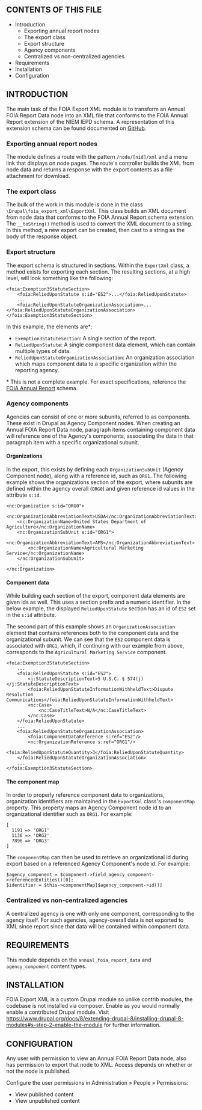 CONTENTS OF THIS FILE
---------------------

 * Introduction
   * Exporting annual report nodes
   * The export class
   * Export structure
   * Agency components
   * Centralized vs non-centralized agencies
 * Requirements
 * Installation
 * Configuration


INTRODUCTION
------------

The main task of the FOIA Export XML module is to transform an Annual FOIA
Report Data node into an XML file that conforms to the FOIA Annual Report
extension of the NIEM IEPD schema.  A representation of this extension schema
can be found documented on
[GitHub](https://github.com/usdoj/foia-api/blob/develop/docs/FoiaAnnualReportExtensions.xsd).


### Exporting annual report nodes

The module defines a route with the pattern `/node/[nid]/xml` and a menu link
that displays on node pages.  The route's controller builds the XML from node
data and returns a response with the export contents as a file attachment for
download.


### The export class

The bulk of the work in this module is done in the class 
`\Drupal\foia_export_xml\ExportXml`.  This class builds an XML document from
 node data that conforms to the FOIA Annual Report schema extension.  The
`__toString()` method is used to convert the XML document to a string.  In
this method, a new export can be created, then cast to a string as the body
of the response object.


### Export structure

The export schema is structured in sections.  Within the `ExportXml` class, a
method exists for exporting each section.  The resulting sections, at a high
level, will look something like the following:

```
<foia:Exemption3StatuteSection>
    <foia:ReliedUponStatute s:id="ES2">...</foia:ReliedUponStatute>
    ...
    <foia:ReliedUponStatuteOrganizationAssociation>...</foia:ReliedUponStatuteOrganizationAssociation>
</foia:Exemption3StatuteSection>
```  

In this example, the elements are*:

 * `Exemption3StatuteSection`: A single section of the report.
 * `ReliedUponStatute`: A single component data element, which can contain
  multiple types of data.
 * `ReliedUponStatuteOrganizationAssociation`: An organization association
which maps component data to a specific organization within the reporting
agency.

\* This is not a complete example.  For exact specifications, reference the
[FOIA Annual Report](https://github.com/usdoj/foia-api/blob/develop/docs/FoiaAnnualReportExtensions.xsd)
schema.

  
### Agency components

Agencies can consist of one or more subunits, referred to as components. These
exist in Drupal as Agency Component nodes.  When creating an Annual FOIA
Report Data node, paragraph items containing component data will reference
one of the Agency's components, associating the data in that paragraph item
with a specific organizational subunit.


#### Organizations

In the export, this exists by defining each `OrganizationSubUnit` (Agency
Component node), along with a reference id, such as `ORG1`.  The following
example shows the organizations section of the export, where subunits are
defined within the agency overall (`ORG0`) and given reference id values in
the attribute `s:id`.
  
```
<nc:Organization s:id="ORG0">
    <nc:OrganizationAbbreviationText>USDA</nc:OrganizationAbbreviationText>
    <nc:OrganizationName>United States Department of Agriculture</nc:OrganizationName>
    <nc:OrganizationSubUnit s:id="ORG1">
        <nc:OrganizationAbbreviationText>AMS</nc:OrganizationAbbreviationText>
        <nc:OrganizationName>Agricultural Marketing Service</nc:OrganizationName>
    </nc:OrganizationSubUnit>
    ...
</nc:Organization>
```  


#### Component data

While building each section of the export, component data elements are given
ids as well. This uses a section prefix and a numeric identifier.  In the below
example, the displayed `ReliedUponStatute` section has an id of `ES2` set in
the `s:id` attribute.

The second part of this example shows an `OrganizationAssociation` element
that contains references both to the component data and the organizational
subunit. We can see that the `ES2` component data is associated with `ORG1`,
which, if continuing with our example from above, corresponds to the 
`Agricultural Marketing Service` component.

```
<foia:Exemption3StatuteSection>
    ...
    <foia:ReliedUponStatute s:id="ES2">
        <j:StatuteDescriptionText>5 U.S.C. § 574(j)</j:StatuteDescriptionText>
        <foia:ReliedUponStatuteInformationWithheldText>Dispute Resolution Communications</foia:ReliedUponStatuteInformationWithheldText>
        <nc:Case>
            <nc:CaseTitleText>N/A</nc:CaseTitleText>
        </nc:Case>
    </foia:ReliedUponStatute>
    ...
    <foia:ReliedUponStatuteOrganizationAssociation>
        <foia:ComponentDataReference s:ref="ES2"/>
        <nc:OrganizationReference s:ref="ORG1"/>
        <foia:ReliedUponStatuteQuantity>3</foia:ReliedUponStatuteQuantity>
    </foia:ReliedUponStatuteOrganizationAssociation>
    ...
</foia:Exemption3StatuteSection>
```


#### The component map

In order to properly reference component data to organizations, organization
identifiers are maintained in the `ExportXml` class's `componentMap` property.
This property maps an Agency Component node id to an organizational
identifier such as `ORG1`.  For example:

```
[
  1191 => 'ORG1'
  1136 => 'ORG2'
  7896 => 'ORG3'
]
```

The `componentMap` can then be used to retrieve an organizational id during
export based on a referenced Agency Component's node id. For example:

```
$agency_component = $component->field_agency_component->referencedEntities()[0];
$identifier = $this->componentMap[$agency_component->id()]
```


### Centralized vs non-centralized agencies

A centralized agency is one with only one component, corresponding to the
agency itself. For such agencies, agency-overall data is not exported to XML
since report since that data will be contained within component data.


REQUIREMENTS
------------

This module depends on the `annual_foia_report_data` and `agency_component`
content types.


INSTALLATION
------------

FOIA Export XML is a custom Drupal module so unlike contrib modules, the
codebase is not installed via composer. Enable as you would normally enable a
contributed Drupal module. Visit
https://www.drupal.org/docs/8/extending-drupal-8/installing-drupal-8-modules#s-step-2-enable-the-module
for further information.


CONFIGURATION
-------------

Any user with permission to view an Annual FOIA Report Data node, also has
permission to export that node to XML.  Access depends on whether or not the 
node is published.

Configure the user permissions in Administration » People » Permissions:

 * View published content
 * View unpublished content
